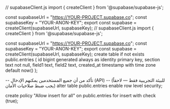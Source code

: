 // supabaseClient.js
import { createClient } from '@supabase/supabase-js';

const supabaseUrl = "https://YOUR-PROJECT.supabase.co";
const supabaseKey = "YOUR-ANON-KEY";
export const supabase = createClient(supabaseUrl, supabaseKey);
// supabaseClient.js
import { createClient } from '@supabase/supabase-js';

const supabaseUrl = "https://YOUR-PROJECT.supabase.co";
const supabaseKey = "YOUR-ANON-KEY";
export const supabase = createClient(supabaseUrl, supabaseKey);
create table if not exists public.entries (
  id bigint generated always as identity primary key,
  section text not null,
  field1 text,
  field2 text,
  created_at timestamp with time zone default now()
);

-- تأكد من أن جميع المستخدمين يمكنهم الإدخال (API)
-- (للبيئة التجريبية فقط — لاحقاً يجب ضبط صلاحيات الأمان)
alter table public.entries enable row level security;

create policy \"Allow insert for all\" on public.entries
  for insert
  with check (true);
